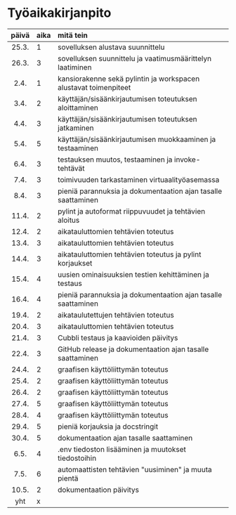 # Työaikakirjanpito

| päivä | aika | mitä tein  |
| :----:|:-----| :-----|
| 25.3. | 1    | sovelluksen alustava suunnittelu |
| 26.3. | 3    | sovelluksen suunnittelu ja vaatimusmäärittelyn laatiminen |
|  2.4. | 1    | kansiorakenne sekä pylintin ja workspacen alustavat toimenpiteet |
|  3.4. | 2    | käyttäjän/sisäänkirjautumisen toteutuksen aloittaminen |
|  4.4. | 3    | käyttäjän/sisäänkirjautumisen toteutuksen jatkaminen |
|  5.4. | 5    | käyttäjän/sisäänkirjautumisen muokkaaminen ja testaaminen |
|  6.4. | 3    | testauksen muutos, testaaminen ja invoke-tehtävät |
|  7.4. | 3    | toimivuuden tarkastaminen virtuaalityöasemassa|
|  8.4. | 3    | pieniä parannuksia ja dokumentaation ajan tasalle saattaminen|
| 11.4. | 2    | pylint ja autoformat riippuvuudet ja tehtävien aloitus|
| 12.4. | 2    | aikatauluttomien tehtävien toteutus|
| 13.4. | 3    | aikatauluttomien tehtävien toteutus|
| 14.4. | 3    | aikatauluttomien tehtävien toteutus ja pylint korjaukset|
| 15.4. | 4    | uusien ominaisuuksien testien kehittäminen ja testaus|
| 16.4. | 4    | pieniä parannuksia ja dokumentaation ajan tasalle saattaminen|
| 19.4. | 2    | aikataulutettujen tehtävien toteutus|
| 20.4. | 3    | aikatauluttomien tehtävien toteutus|
| 21.4. | 3    | Cubbli testaus ja kaavioiden päivitys|
| 22.4. | 3    | GitHub release ja dokumentaation ajan tasalle saattaminen|
| 24.4. | 2    | graafisen käyttöliittymän toteutus|
| 25.4. | 2    | graafisen käyttöliittymän toteutus|
| 26.4. | 2    | graafisen käyttöliittymän toteutus|
| 27.4. | 5    | graafisen käyttöliittymän toteutus|
| 28.4. | 4    | graafisen käyttöliittymän toteutus|
| 29.4. | 5    | pieniä korjauksia ja docstringit|
| 30.4. | 5    | dokumentaation ajan tasalle saattaminen|
|  6.5. | 4    | .env tiedoston lisääminen ja muutokset tiedostoihin|
|  7.5. | 6    | automaattisten tehtävien "uusiminen" ja muuta pientä|
| 10.5. | 2    | dokumentaation päivitys|
| yht   | x   | |
